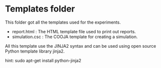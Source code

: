 Templates folder
================

This folder got all the templates used for the experiments.

- report.html : The HTML template file used to print out reports.
- simulation.csc : The COOJA template for creating a simulation.

All this template use the JINJA2 syntax and can be used using open source
Python template library jinja2.

hint: sudo apt-get install python-jinja2
